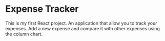 # Expense Tracker
	
This is my first React project. An application that allow you to track your expenses. Add a new expense and compare it with other expenses using the column chart.